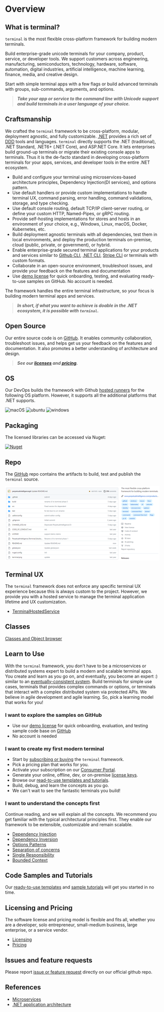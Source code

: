 # Overview

## What is terminal?
`terminal` is the most flexible cross-platform framework for building modern terminals. 

Build enterprise-grade unicode terminals for your company, product, service, or developer tools. We support customers across engineering, manufacturing, semiconductors, technology, hardware, software, automation, digital industries, artificial intelligence, machine learning, finance, media, and creative design. 

Start with simple terminal apps with a few flags or build advanced terminals with groups, sub-commands, arguments, and options.

> ***Take your app or service to the command line with Unicode support and build terminals in a user language of your choice.***

## Craftsmanship
We crafted the `terminal` framework to be cross-platform, modular,  deployment agnostic, and fully customizable. [.NET](https://dotnet.microsoft.com/en-us/learn/dotnet/what-is-dotnet) provides a rich set of [DDD](https://docs.microsoft.com/en-us/dotnet/architecture/microservices/microservice-ddd-cqrs-patterns/ddd-oriented-microservice) tools and languages. `terminal` directly supports the .NET (traditional), .NET Standard, .NET6+ (.NET Core), and ASP.NET Core. It lets enterprises build ground-up terminals or migrate their existing console apps to terminals. Thus it is the de-facto standard in developing cross-platform terminals for your apps, services, and developer tools in the entire .NET ecosystem.

- Build and configure your terminal using microservices-based architecture principles, Dependency Injection(DI services), and options pattern.
- Use default handlers or provide custom implementations to handle terminal UX, command parsing, error handling, command validations, storage, and type checking.
- Use default console routing, default TCP/IP client-server routing, or define your custom HTTP, Named-Pipes, or gRPC routing.
- Provide self-hosting implementations for stores and hosts in an environment of your choice, e.g., Windows, Linux, macOS, Docker, Kubernetes, etc. 
- Build deployment agnostic terminals with all dependencies, test them in local environments, and deploy the production terminals on-premise, cloud (public, private, or government), or hybrid.
- Enable enterprise-grade secured terminal applications for your products and services similar to [Github CLI](https://cli.github.com/), [.NET CLI](https://docs.microsoft.com/en-us/dotnet/core/tools/), [Stripe CLI](https://stripe.com/docs/stripe-cli) or terminals with custom formats.
- Collaborate in an open-source environment, troubleshoot issues, and provide your feedback on the features and documentation
- Use [demo license](https://docs.perpetualintelligence.com/articles/onedemo/intro.html) for quick onboarding, testing, and evaluating ready-to-use samples on GitHub. No account is needed.

The framework handles the entire terminal infrastructure, so your focus is building modern terminal apps and services.

> ***In short, if what you want to achieve is doable in the .NET ecosystem, it is possible with `terminal`.***

## Open Source
Our entire source code is on [GitHub](https://github.com/perpetualintelligence/terminal). It enables community collaboration, troubleshoot issues, and helps get us your feedback on the features and documentation. It also promotes a better understanding of architecture and design.

> ***See our [licenses](licensing/intro.md) and [pricing](https://www.perpetualintelligence.com/products/terminal#pricing).***

## OS
Our DevOps builds the framework with Github [hosted runners](https://docs.github.com/en/actions/using-github-hosted-runners/about-github-hosted-runners) for the following OS platform. However, it supports all the additional platforms that .NET supports.

![macOS](https://img.shields.io/badge/macOS-grey?style=flat-square&logo=macos)
![ubuntu](https://img.shields.io/badge/ubuntu-grey?style=flat-square&logo=ubuntu)
![windows](https://img.shields.io/badge/windows-grey?style=flat-square&logo=windows)

## Packaging
The licensed libraries can be accessed via Nuget:

[![Nuget](https://img.shields.io/nuget/vpre/PerpetualIntelligence.Terminal?label=PerpetualIntelligence.Terminal)](https://www.nuget.org/packages/PerpetualIntelligence.Terminal)

## Repo
The [GitHub](https://github.com/perpetualintelligence/terminal) repo contains the artifacts to build, test and publish the `terminal` source.

 ![repo](../../images/terminal/framework/repo.png)

## Terminal UX
The `terminal` framework does not enforce any specific terminal UX experience because this is always custom to the project. However, we provide you with a hosted service to manage the terminal application lifetime and UX customization.
- [TerminalHostedService](xref:PerpetualIntelligence.Terminal.Hosting.TerminalHostedService)

## Classes
[Classes and Object browser](../../api/index.md)

## Learn to Use
With the `terminal` framework, you don't have to be a microservices or distributed systems expert to build a modern and scalable terminal apps. You create and learn as you go on, and eventually, you become an expert :) similar to an [eventually-consistent system](https://docs.microsoft.com/en-us/dotnet/architecture/microservices/architect-microservice-container-applications/distributed-data-management). Build terminals for simple use cases, terminals that provides complex commands or options, or terminals that interact with a complex distributed system via protected APIs. We believe in agile development and agile learning. So, pick a learning model that works for you!

### I want to explore the samples on GitHub
- Use our [demo license](../onedemo/intro.md) for quick onboarding, evaluation, and testing sample code base on [GitHub](https://github.com/perpetualintelligence/docs/tree/main/samples)
- No account is needed

### I want to create my first modern terminal
- Start by [subscribing or buying](../buying/intro.md) the `terminal` framework.
- Pick a pricing plan that works for you.
- Activate your subscription on our [Consumer Portal](https://consumer.perpetualintelligence.com/).
- Generate your online, offline, dev, or on-premise [license keys](licensing/licensekeys.md).
- Browse our [read-to-use templates and tutorials](../samples.md).
- Build, debug, and learn the concepts as you go.
- We can't wait to see the fantastic terminals you build!

### I want to understand the concepts first
Continue reading, and we will explain all the concepts. We recommend you get familiar with the typical architectural principles first. They enable our framework to be extensible, customizable and remain scalable.

- [Dependency Injection](https://docs.microsoft.com/en-us/dotnet/core/extensions/dependency-injection)
- [Dependency Inversion](https://docs.microsoft.com/en-us/dotnet/architecture/modern-web-apps-azure/architectural-principles#dependency-inversion)
- [Options Patterns](https://docs.microsoft.com/en-us/dotnet/core/extensions/options)
- [Separation of concerns](https://docs.microsoft.com/en-us/dotnet/architecture/modern-web-apps-azure/architectural-principles#separation-of-concerns)
- [Single Responsibility](https://docs.microsoft.com/en-us/dotnet/architecture/modern-web-apps-azure/architectural-principles#separation-of-concerns)
- [Bounded Context](https://docs.microsoft.com/en-us/dotnet/architecture/modern-web-apps-azure/architectural-principles#bounded-contexts)

## Code Samples and Tutorials
Our [ready-to-use templates](https://github.com/perpetualintelligence/docs/tree/main/samples/templates/terminal) and [sample tutorials](https://github.com/perpetualintelligence/docs/tree/main/samples/tutorials/terminal) will get you started in no time.

## Licensing and Pricing
The software license and pricing model is flexible and fits all, whether you are a developer, solo entrepreneur, small-medium business, large enterprise, or a service vendor.
- [Licensing](licensing/intro.md)
- [Pricing](https://perpetualintelligence.com/products/terminal#pricing)

## Issues and feature requests
Please report [issue or feature request](https://github.com/perpetualintelligence/terminal/issues) directly on our official github repo.

## References
- [Microservices](https://github.com/dotnet/docs/tree/main/docs/architecture/microservices)
- [.NET application architecture](https://docs.microsoft.com/en-us/dotnet/architecture/)
